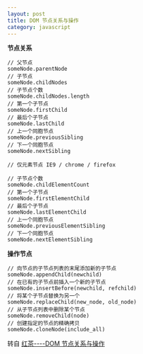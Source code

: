 ```yaml
---
layout: post
title: DOM 节点关系与操作
category: javascript 
---
```


**节点关系**

    // 父节点
    someNode.parentNode
    // 子节点
    someNode.childNodes
    // 子节点个数
    someNode.childNodes.length
    // 第一个子节点
    someNode.firstChild
    // 最后个子节点
    someNode.lastChild
    // 上一个同胞节点
    someNode.previousSibling
    // 下一个同胞节点
    someNode.nextSibling

    // 仅元素节点 IE9 / chrome / firefox

    // 子节点个数
    someNode.childElementCount
    // 第一个子节点
    someNode.firstElementChild
    // 最后个子节点
    someNode.lastElementChild
    // 上一个同胞节点
    someNode.previousElementSibling
    // 下一个同胞节点
    someNode.nextElementSibling

**操作节点**

    // 向节点的子节点列表的末尾添加新的子节点
    someNode.appendChild(newchild)
    // 在已有的子节点前插入一个新的子节点
    someNode.insertBefore(newchild, refchild)
    // 将某个子节点替换为另一个
    someNode.replaceChild(new_node, old_node)
    // 从子节点列表中删除某个节点
    someNode.removeChild(node)
    // 创建指定的节点的精确拷贝
    someNode.cloneNode(include_all)



转自 [红茶----DOM 节点关系与操作](http://www.cssbox.net/dom.html)